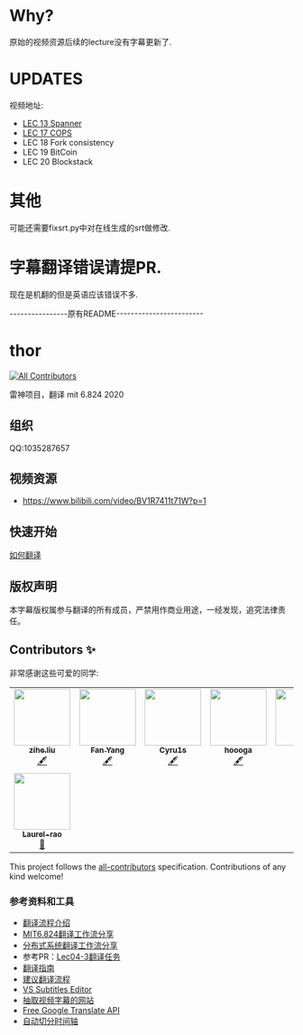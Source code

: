 # Why?
原始的视频资源后续的lecture没有字幕更新了.

# UPDATES
视频地址:
- [LEC 13 Spanner](https://www.bilibili.com/video/BV1Se4y1a7az/)
- [LEC 17 COPS](https://www.bilibili.com/video/BV12P411F77i/)
- LEC 18 Fork consistency
- LEC 19 BitCoin
- LEC 20 Blockstack


# 其他
可能还需要fixsrt.py中对在线生成的srt做修改.<br>

# 字幕翻译错误请提PR.
现在是机翻的但是英语应该错误不多.

----------------原有README------------------------
# thor
<!-- ALL-CONTRIBUTORS-BADGE:START - Do not remove or modify this section -->
[![All Contributors](https://img.shields.io/badge/all_contributors-8-orange.svg?style=flat-square)](#contributors-)
<!-- ALL-CONTRIBUTORS-BADGE:END -->
雷神项目，翻译 mit 6.824 2020

## 组织

QQ:1035287657

## 视频资源

- https://www.bilibili.com/video/BV1R7411t71W?p=1

## 快速开始

[如何翻译](https://github.com/ivanallen/thor/wiki/%E5%A6%82%E4%BD%95%E7%BF%BB%E8%AF%91)

## 版权声明

本字幕版权属参与翻译的所有成员，严禁用作商业用途，一经发现，追究法律责任。

## Contributors ✨

非常感谢这些可爱的同学:

<!-- ALL-CONTRIBUTORS-LIST:START - Do not remove or modify this section -->
<!-- prettier-ignore-start -->
<!-- markdownlint-disable -->
<table>
  <tr>
    <td align="center"><a href="https://ziheliu.github.io/"><img src="https://avatars2.githubusercontent.com/u/13313784?v=4" width="100px;" alt=""/><br /><sub><b>zihe.liu</b></sub></a><br /><a href="#content-ZiheLiu" title="Content">🖋</a></td>
    <td align="center"><a href="https://github.com/wildandyang"><img src="https://avatars0.githubusercontent.com/u/16045380?v=4" width="100px;" alt=""/><br /><sub><b>Fan Yang</b></sub></a><br /><a href="#content-wildandyang" title="Content">🖋</a></td>
    <td align="center"><a href="http://blog.cyru1s.com"><img src="https://avatars0.githubusercontent.com/u/20309761?v=4" width="100px;" alt=""/><br /><sub><b>Cyru1s</b></sub></a><br /><a href="#content-CyrusF" title="Content">🖋</a></td>
    <td align="center"><a href="https://github.com/hoooga"><img src="https://avatars3.githubusercontent.com/u/8995262?v=4" width="100px;" alt=""/><br /><sub><b>hoooga</b></sub></a><br /><a href="#content-hoooga" title="Content">🖋</a></td>
    <td align="center"><a href="https://allen.blog.csdn.net"><img src="https://avatars1.githubusercontent.com/u/12481610?v=4" width="100px;" alt=""/><br /><sub><b>Allen</b></sub></a><br /><a href="#content-ivanallen" title="Content">🖋</a></td>
    <td align="center"><a href="https://github.com/fisheuler"><img src="https://avatars2.githubusercontent.com/u/4300522?v=4" width="100px;" alt=""/><br /><sub><b>fisheuler</b></sub></a><br /><a href="https://github.com/ivanallen/thor/commits?author=fisheuler" title="Documentation">📖</a></td>
    <td align="center"><a href="https://github.com/2014BDuck"><img src="https://avatars0.githubusercontent.com/u/30280396?v=4" width="100px;" alt=""/><br /><sub><b>2014bduck</b></sub></a><br /><a href="#content-2014BDuck" title="Content">🖋</a></td>
  </tr>
  <tr>
    <td align="center"><a href="https://github.com/Laurel-rao"><img src="https://avatars2.githubusercontent.com/u/42195541?v=4" width="100px;" alt=""/><br /><sub><b>Laurel-rao</b></sub></a><br /><a href="https://github.com/ivanallen/thor/issues?q=author%3ALaurel-rao" title="Bug reports">🐛</a></td>
  </tr>
</table>

<!-- markdownlint-enable -->
<!-- prettier-ignore-end -->
<!-- ALL-CONTRIBUTORS-LIST:END -->

This project follows the [all-contributors](https://github.com/all-contributors/all-contributors) specification. Contributions of any kind welcome!

### 参考资料和工具

- [翻译流程介绍](https://github.com/ivanallen/thor/blob/master/doc/manual.md)
- [MIT6.824翻译工作流分享](https://www.bilibili.com/video/BV1pQ4y1M7dv)
- [分布式系统翻译工作流分享](https://github.com/ivanallen/thor/blob/master/doc/Translate_Workflow.pdf)
- 参考PR：[Lec04-3翻译任务](https://github.com/ivanallen/thor/pull/24)
- [翻译指南](https://docs.qq.com/doc/DZURQaXBrdXhXb0dx?tdsourcetag=s_macqq_grpfile)
- [建议翻译流程](https://docs.qq.com/doc/BXXro31NHmDg4Kega60fkDTU4l51be2cdG2H4OMrVN3NzUlm0huLua1goly331XKV42Dko7Y0)
- [VS Subtitles Editor](https://marketplace.visualstudio.com/items?itemName=pepri.subtitles-editor)
- [抽取视频字幕的网站](https://downsub.com/)
- [Free Google Translate API](https://pypi.org/project/googletrans/)
- [自动切分时间轴](https://jingyan.baidu.com/article/e73e26c07ce0a824acb6a755.html)
